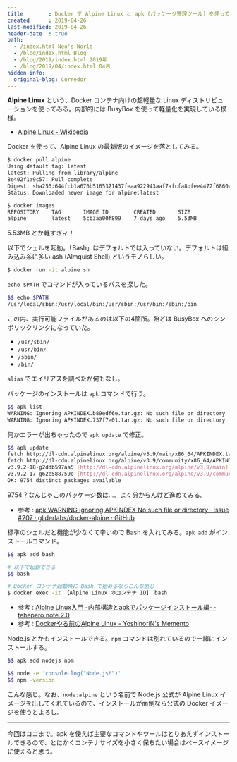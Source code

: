 ```yaml
---
title        : Docker で Alpine Linux と apk (パッケージ管理ツール) を使ってみる
created      : 2019-04-26
last-modified: 2019-04-26
header-date  : true
path:
  - /index.html Neo's World
  - /blog/index.html Blog
  - /blog/2019/index.html 2019年
  - /blog/2019/04/index.html 04月
hidden-info:
  original-blog: Corredor
---
```


**Alpine Linux** という、Docker コンテナ向けの超軽量な Linux ディストリビューションを使ってみる。内部的には BusyBox を使って軽量化を実現している模様。

- [Alpine Linux - Wikipedia](https://ja.wikipedia.org/wiki/Alpine_Linux)

Docker を使って、Alpine Linux の最新版のイメージを落としてみる。

```bash
$ docker pull alpine
Using default tag: latest
latest: Pulling from library/alpine
8e402f1a9c57: Pull complete
Digest: sha256:644fcb1a676b5165371437feaa922943aaf7afcfa8bfee4472f6860aad1ef2a0
Status: Downloaded newer image for alpine:latest

$ docker images
REPOSITORY    TAG       IMAGE ID        CREATED       SIZE
alpine        latest    5cb3aa00f899    7 days ago    5.53MB
```

5.53MB とか軽すぎィ！

以下でシェルを起動。「Bash」はデフォルトでは入っていない。デフォルトは組み込み系に多い ash (Almquist Shell) というモノらしい。

```bash
$ docker run -it alpine sh
```

`echo $PATH` でコマンドが入っているパスを探した。

```bash
$$ echo $PATH
/usr/local/sbin:/usr/local/bin:/usr/sbin:/usr/bin:/sbin:/bin
```

この内、実行可能ファイルがあるのは以下の4箇所。殆どは BusyBox へのシンボリックリンクになっていた。

- `/usr/sbin/`
- `/usr/bin/`
- `/sbin/`
- `/bin/`

`alias` でエイリアスを調べたが何もなし。

パッケージのインストールは `apk` コマンドで行う。

```bash
$$ apk list
WARNING: Ignoring APKINDEX.b89edf6e.tar.gz: No such file or directory
WARNING: Ignoring APKINDEX.737f7e01.tar.gz: No such file or directory
```

何かエラーが出ちゃったので `apk update` で修正。

```bash
$$ apk update
fetch http://dl-cdn.alpinelinux.org/alpine/v3.9/main/x86_64/APKINDEX.tar.gz
fetch http://dl-cdn.alpinelinux.org/alpine/v3.9/community/x86_64/APKINDEX.tar.gz
v3.9.2-18-g2ddb597aa5 [http://dl-cdn.alpinelinux.org/alpine/v3.9/main]
v3.9.2-17-g62e588759e [http://dl-cdn.alpinelinux.org/alpine/v3.9/community]
OK: 9754 distinct packages available
```

9754？なんじゃこのパッケージ数は…。よく分からんけど進めてみる。

- 参考 : [apk WARNING Ignoring APKINDEX No such file or directory · Issue #207 · gliderlabs/docker-alpine · GitHub](https://github.com/gliderlabs/docker-alpine/issues/207)

標準のシェルだと機能が少なくて辛いので Bash を入れてみる。`apk add` がインストールコマンド。

```bash
$$ apk add bash

# 以下で起動できる
$$ bash

# Docker コンテナ起動時に Bash で始めるならこんな感じ
$ docker exec -it 【Alpine Linux のコンテナ ID】 bash
```

- 参考 : [Alpine Linux入門 -内部構造とapkでパッケージインストール編- · tehepero note 2.0](https://blog.stormcat.io/post/entry/alpine-entry-apk/)
- 参考 : [Dockerやる前のAlpine Linux - YoshinoriN's Memento](https://yoshinorin.net/2016/10/01/alpine-linux/)

Node.js とかもインストールできる。`npm` コマンドは別れているので一緒にインストールする。

```bash
$$ apk add nodejs npm

$$ node -e 'console.log("Node.js!")'
$$ npm -version
```

こんな感じ。なお、`node:alpine` という名前で Node.js 公式が Alpine Linux イメージを出してくれているので、インストールが面倒なら公式の Docker イメージを使うとよろし。

-----

今回はココまで。apk を使えば主要なコマンドやツールはとりあえずインストールできるので、とにかくコンテナサイズを小さく保ちたい場合はベースイメージに使えると思う。

